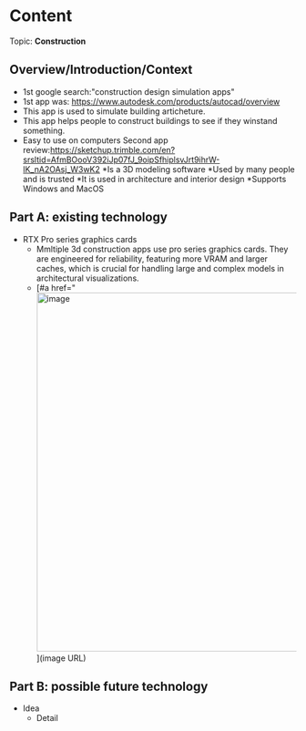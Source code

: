 # Content
Topic: **Construction**

## Overview/Introduction/Context
* 1st google search:"construction design simulation apps"
* 1st app was: https://www.autodesk.com/products/autocad/overview
* This app is used to simulate building articheture.
* This app helps people to construct buildings to see if they winstand something.
* Easy to use on computers
  Second app review:https://sketchup.trimble.com/en?srsltid=AfmBOooV392iJp07fJ_9oipSfhiplsvJrt9ihrW-lK_nA2OAsj_W3wK2
*Is a 3D modeling software
*Used by many people and is trusted
*It is used in architecture and interior design
*Supports Windows and MacOS

## Part A: existing technology
* RTX Pro series graphics cards
  * Mmltiple 3d construction apps use pro series graphics cards. They are engineered for reliability, featuring more VRAM and larger caches, which is crucial for handling large and complex models in architectural visualizations.
  * [#a href="<img width="1200" height="630" alt="image" src="https://github.com/user-attachments/assets/62a61844-220a-43b7-aae9-7536221bc439" />
](image URL)

## Part B: possible future technology
* Idea
  * Detail
